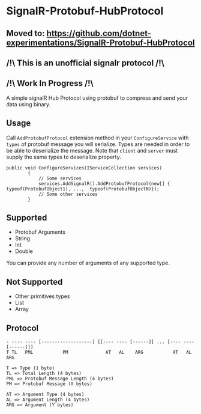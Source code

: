 # SignalR-Protobuf-HubProtocol

## Moved to: https://github.com/dotnet-experimentations/SignalR-Protobuf-HubProtocol

## /!\ This is an unofficial signalr protocol /!\

## /!\ Work In Progress /!\

A simple signalR Hub Protocol using protobuf to compress and send your data using binary.


## Usage

Call `AddProtobufProtocol` extension method in your `ConfigureService` with `types` of protobuf message you will serialize.
Types are needed in order to be able to deserialize the message. Note that `client` and `server` must supply the same types to deserialize property. 

```
public void ConfigureServices(IServiceCollection services)
        {
            // Some services
            services.AddSignalR().AddProtobufProtocol(new[] { typeof(ProtobufObject1), ...,  typeof(ProtobufObjectN)});
            // Some other services
        }
```

## Supported

 * Protobuf Arguments
 * String
 * Int
 * Double

You can provide any number of arguments of any supported type.

## Not Supported

 * Other primitives types
 * List<T>
 * Array<T>

## Protocol

```
- ---- ---- [-------------------] [[---- ---- [------]] ... [---- ---- [------]]]
T TL   PML           PM              AT   AL    ARG           AT   AL    ARG

T => Type (1 byte)
TL => Total Length (4 bytes)
PML => Protobuf Message Length (4 bytes)
PM => Protobuf Message (X bytes)

AT => Argument Type (4 bytes)
AL => Argument Length (4 bytes)
ARG => Argument (Y bytes)
```
